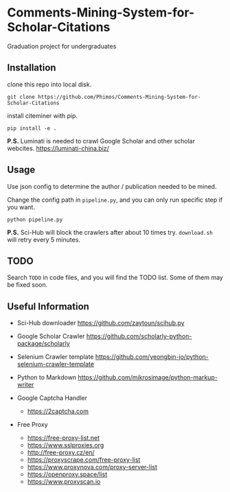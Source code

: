 # Comments-Mining-System-for-Scholar-Citations

Graduation project for undergraduates

## Installation

clone this repo into local disk.
```
git clone https://github.com/Phimos/Comments-Mining-System-for-Scholar-Citations
```

install citeminer with pip.
```
pip install -e .
```

**P.S.** Luminati is needed to crawl Google Scholar and other scholar webcites. https://luminati-china.biz/

## Usage

Use json config to determine the author / publication needed to be mined.

Change the config path in `pipeline.py`, and you can only run specific step if you want.

```
python pipeline.py
```

**P.S.** Sci-Hub will block the crawlers after about 10 times try. `download.sh` will retry every 5 minutes.

## TODO

Search `TODO` in code files, and you will find the TODO list. Some of them may be fixed soon.


## Useful Information

* Sci-Hub downloader
  https://github.com/zaytoun/scihub.py

* Google Scholar Crawler
  https://github.com/scholarly-python-package/scholarly

* Selenium Crawler template
  https://github.com/yeongbin-jo/python-selenium-crawler-template

* Python to Markdown
  https://github.com/mikrosimage/python-markup-writer

* Google Captcha Handler
  * https://2captcha.com

* Free Proxy
  * https://free-proxy-list.net
  * https://www.sslproxies.org
  * http://free-proxy.cz/en/
  * https://proxyscrape.com/free-proxy-list
  * https://www.proxynova.com/proxy-server-list
  * https://openproxy.space/list
  * https://www.proxyscan.io

